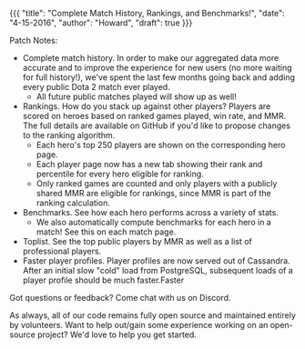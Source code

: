 {{{
  "title": "Complete Match History, Rankings, and Benchmarks!",
  "date": "4-15-2016",
  "author": "Howard",
  "draft": true
}}}

Patch Notes:

* Complete match history.  In order to make our aggregated data more accurate and to improve the experience for new users (no more waiting for full history!), we've spent the last few months going back and adding every public Dota 2 match ever played.
  * All future public matches played will show up as well!
* Rankings.  How do you stack up against other players?  Players are scored on heroes based on ranked games played, win rate, and MMR.  The full details are available on GitHub if you'd like to propose changes to the ranking algorithm.
  * Each hero's top 250 players are shown on the corresponding hero page.
  * Each player page now has a new tab showing their rank and percentile for every hero eligible for ranking.
  * Only ranked games are counted and only players with a publicly shared MMR are eligible for rankings, since MMR is part of the ranking calculation.
* Benchmarks.  See how each hero performs across a variety of stats.
  * We also automatically compute benchmarks for each hero in a match!  See this on each match page.
* Toplist.  See the top public players by MMR as well as a list of professional players.
* Faster player profiles.  Player profiles are now served out of Cassandra.  After an initial slow "cold" load from PostgreSQL, subsequent loads of a player profile should be much faster.Faster

Got questions or feedback?  Come chat with us on Discord.

As always, all of our code remains fully open source and maintained entirely by volunteers.  Want to help out/gain some experience working on an open-source project?  We'd love to help you get started.

